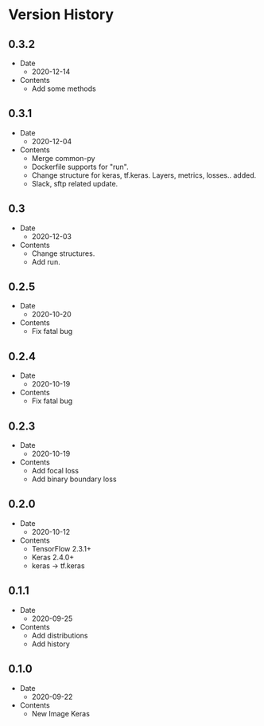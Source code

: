# Version History

## 0.3.2

- Date
  - 2020-12-14
- Contents
  - Add some methods

## 0.3.1

- Date
  - 2020-12-04
- Contents
  - Merge common-py
  - Dockerfile supports for "run".
  - Change structure for keras, tf.keras. Layers, metrics, losses.. added.
  - Slack, sftp related update.

## 0.3

- Date
  - 2020-12-03
- Contents
  - Change structures.
  - Add run.

## 0.2.5

- Date
  - 2020-10-20
- Contents
  - Fix fatal bug

## 0.2.4

- Date
  - 2020-10-19
- Contents
  - Fix fatal bug

## 0.2.3

- Date
  - 2020-10-19
- Contents
  - Add focal loss
  - Add binary boundary loss

## 0.2.0

- Date
  - 2020-10-12
- Contents
  - TensorFlow 2.3.1+
  - Keras 2.4.0+
  - keras -> tf.keras

## 0.1.1

- Date
  - 2020-09-25
- Contents
  - Add distributions
  - Add history

## 0.1.0

- Date
  - 2020-09-22
- Contents
  - New Image Keras
